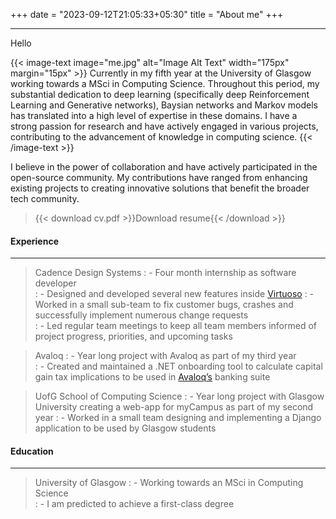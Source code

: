 +++
date = "2023-09-12T21:05:33+05:30"
title = "About me"
+++

---

Hello


{{< image-text image="me.jpg" alt="Image Alt Text" width="175px" margin="15px" >}}
Currently in my fifth year at the University of Glasgow working towards a MSci in Computing Science. Throughout this period, my substantial dedication to deep learning (specifically deep Reinforcement Learning and Generative networks), Baysian networks and Markov models has translated into a high level of expertise in these domains. I have a strong passion for research and have actively engaged in various projects, contributing to the advancement of knowledge in computing science. 
{{< /image-text >}}

I believe in the power of collaboration and have actively participated in the open-source community. My contributions have ranged from enhancing existing projects to creating innovative solutions that benefit the broader tech community.


>{{< download cv.pdf >}}Download resume{{< /download >}}

#### Experience
---
> Cadence Design Systems 
> : - Four month internship as software developer  
> : - Designed and developed several new features inside [Virtuoso](https://www.cadence.com/en_US/home/tools/custom-ic-analog-rf-design/virtuoso-studio.html)
> : -  Worked in a small sub-team to fix customer bugs, crashes and successfully implement numerous change requests  
> : -  Led regular team meetings to keep all team members informed of project progress, priorities, and upcoming tasks

> Avaloq 
> : - Year long project with Avaloq as part of my third year  
> : - Created and maintained a .NET onboarding tool to calculate capital gain tax implications to be used in [Avaloq’s](https://www.googleadservices.com/pagead/aclk?sa=L&ai=DChcSEwik5u-LrbuBAxXE7e0KHYY8COQYABAAGgJkZw&ae=2&gclid=Cj0KCQjw06-oBhC6ARIsAGuzdw13xpz3DRjNDGskDvK9D0x8qwT_DCjNnziYwV32mHw7RZXFq7RN9CoaAuLDEALw_wcB&ohost=www.google.com&cid=CAESbeD2hz_8iipH6fhjsIil3_aIunLj-vCTotuhzWBO827PWqbVrhh8_6Qz_ny4mUyrC1vHuTCVnaSRXKMFlx06529O5NeKS3tFuTWRtWHFxgagJUFSIMPQYhbGav5UNlszARp5ZoXgWr54l_34-0Q&sig=AOD64_3VuFaBckDSzRN9WYq1k9gWXeOvSg&q&adurl&ved=2ahUKEwj7seiLrbuBAxWiXUEAHVs_CDwQ0Qx6BAgOEAE&nis=8&dct=1) banking suite

> UofG School of Computing Science
> : - Year long project with Glasgow University creating a web-app for myCampus as part of my second year
> : - Worked in a small team designing and implementing a Django application to be used by Glasgow students

#### Education
---
> University of Glasgow
> : - Working towards an MSci in Computing Science  
> : - I am predicted to achieve a first-class degree